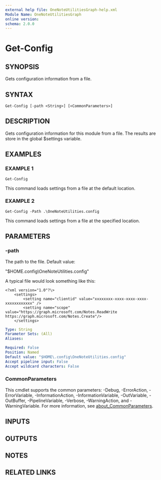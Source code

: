 ```yaml
---
external help file: OneNoteUtilitiesGraph-help.xml
Module Name: OneNoteUtilitiesGraph
online version:
schema: 2.0.0
---
```


# Get-Config

## SYNOPSIS
Gets configuration information from a file.

## SYNTAX

```
Get-Config [-path <String>] [<CommonParameters>]
```

## DESCRIPTION
Gets configuration information for this module from a file. 
The results are store in the global $settings variable.

## EXAMPLES

### EXAMPLE 1
```
Get-Config
```

This command loads settings from a file at the default location.

### EXAMPLE 2
```
Get-Config -Path .\OneNoteUtilities.config
```

This command loads settings from a file at the specified location.

## PARAMETERS

### -path
The path to the file. Default value:

"$HOME\.config\OneNoteUtilities.config"

A typical file would look something like this:

```
<?xml version="1.0"?\> 
    <settings>     
        <setting name="clientid" value="xxxxxxxx-xxxx-xxxx-xxxx-xxxxxxxxxxxx" />
        <setting name="scope" value="https://graph.microsoft.com/Notes.ReadWrite https://graph.microsoft.com/Notes.Create"/> 
    </settings>
```

```yaml
Type: String
Parameter Sets: (All)
Aliases:

Required: False
Position: Named
Default value: "$HOME\.config\OneNoteUtilities.config"
Accept pipeline input: False
Accept wildcard characters: False
```

### CommonParameters
This cmdlet supports the common parameters: -Debug, -ErrorAction, -ErrorVariable, -InformationAction, -InformationVariable, -OutVariable, -OutBuffer, -PipelineVariable, -Verbose, -WarningAction, and -WarningVariable. For more information, see [about_CommonParameters](http://go.microsoft.com/fwlink/?LinkID=113216).

## INPUTS

## OUTPUTS

## NOTES

## RELATED LINKS
